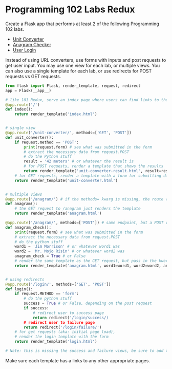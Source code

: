 # Programming 102 Labs Redux

Create a Flask app that performs at least 2 of the following Programming 102 labs.

- [Unit Converter](https://github.com/PdxCodeGuild/Programming102/blob/master/labs/lab3.md)
- [Anagram Checker](https://github.com/PdxCodeGuild/Programming102/blob/master/labs/lab4.md)
- [User Login](https://github.com/PdxCodeGuild/Programming102/blob/master/labs/lab5.md)

Instead of using URL converters, use forms with inputs and post requests to get user input.  You may use one view for each lab, or multiple views.  You can also use a single template for each lab, or use redirects for POST requests vs GET requests.

```py
from flask import Flask, render_template, request, redirect
app = Flask(__app__)

# like 101 Redux, serve an index page where users can find links to the labs
@app.route('/')
def index():
	return render_template('index.html')


# single view
@app.route('/unit-converter/', methods=['GET', 'POST'])
def unit_converter():
	if request.method == 'POST':
		print(request.form) # see what was submitted in the form
		# extract the necessary data from request.POST
		# do the Python stuff
		result = '42 meters' # or whatever the result is
		# for POST requests, render a template that shows the results
		return render_template('unit-converter-result.html', result=result)
	# for GET requests, render a template with a form for submitting data
	return render_template('unit-converter.html')


# multiple views
@app.route('/anagram/') # if the methods= kwarg is missing, the route will only accept GET requests
def anagram():
	# the GET request to /anagram just renders the template
	return render_template('anagram.html')

@app.route('/anagram/', methods=['POST']) # same endpoint, but a POST request
def anagram_check():
	print(request.form) # see what was submitted in the form
	# extract the necessary data from request.POST
	# do the python stuff
	word1 = 'Jim Morrison' # or whatever word1 was
	word2 = 'Mr. Mojo Risin' # or whatever word2 was
	anagram_check = True # or False
	# render the same template as the GET request, but pass in the kwargs
	return render_template('anagram.html', word1=word1, word2=word2, anagram_check=anagram_check)


# using redirects
@app.route('/login/', methods=['GET', 'POST'])
def login():
	if request.METHOD == 'form':
		# do the python stuff
		success = True # or False, depending on the post request
		if success:
			# redirect user to success page
			return redirect('/login/success/)
		# redirect user to failure page
		return redirect('/login/failure/')
	# for get requests (aka: initial page load),
	# render the login template with the form
	return render_template('login.html')

# Note: this is missing the success and failure views, be sure to add those!
```

Make sure each template has a links to any other appropriate pages.

